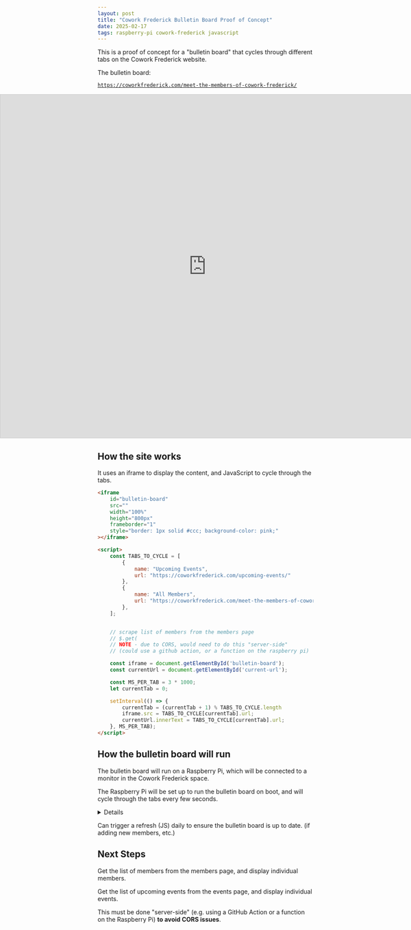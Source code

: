 ```yaml
---
layout: post
title: "Cowork Frederick Bulletin Board Proof of Concept"
date: 2025-02-17
tags: raspberry-pi cowork-frederick javascript
---
```


This is a proof of concept for a "bulletin board" that cycles through different tabs on the Cowork Frederick website.

The bulletin board:

<code id="current-url">https://coworkfrederick.com/meet-the-members-of-cowork-frederick/</code>

<iframe
    id="bulletin-board"
    src="https://coworkfrederick.com/meet-the-members-of-cowork-frederick/"
    height="800px"
    frameborder="1"
    style="
        border: 1px solid #ccc;
        background-color: pink;
        width: 100vw;
        position: relative;
        left: 50%;
        right: 50%;
        margin-left: -50vw;
        margin-right: -50vw;
    "
></iframe>

<script>
    const TABS_TO_CYCLE = [
        {
            name: "Upcoming Events",
            url: "https://coworkfrederick.com/upcoming-events/"
        },
        {
            name: "All Members",
            url: "https://coworkfrederick.com/meet-the-members-of-cowork-frederick/",
        },
    ];


    // scrape list of members from the members page
    // $.get(
    // NOTE - due to CORS, would need to do this "server-side"
    // (could use a github action, or a function on the raspberry pi)

    const iframe = document.getElementById('bulletin-board');
    const currentUrl = document.getElementById('current-url');

    const MS_PER_TAB = 3 * 1000;
    let currentTab = 0;

    setInterval(() => {
        currentTab = (currentTab + 1) % TABS_TO_CYCLE.length
        iframe.src = TABS_TO_CYCLE[currentTab].url;
        currentUrl.innerText = TABS_TO_CYCLE[currentTab].url;
    }, MS_PER_TAB);
</script>

## How the site works

It uses an iframe to display the content, and JavaScript to cycle through the tabs.

```html
<iframe
    id="bulletin-board"
    src=""
    width="100%"
    height="800px"
    frameborder="1"
    style="border: 1px solid #ccc; background-color: pink;"
></iframe>

<script>
    const TABS_TO_CYCLE = [
        {
            name: "Upcoming Events",
            url: "https://coworkfrederick.com/upcoming-events/"
        },
        {
            name: "All Members",
            url: "https://coworkfrederick.com/meet-the-members-of-cowork-frederick/",
        },
    ];


    // scrape list of members from the members page
    // $.get(
    // NOTE - due to CORS, would need to do this "server-side"
    // (could use a github action, or a function on the raspberry pi)

    const iframe = document.getElementById('bulletin-board');
    const currentUrl = document.getElementById('current-url');

    const MS_PER_TAB = 3 * 1000;
    let currentTab = 0;

    setInterval(() => {
        currentTab = (currentTab + 1) % TABS_TO_CYCLE.length
        iframe.src = TABS_TO_CYCLE[currentTab].url;
        currentUrl.innerText = TABS_TO_CYCLE[currentTab].url;
    }, MS_PER_TAB);
</script>
```

## How the bulletin board will run

The bulletin board will run on a Raspberry Pi, which will be connected to a monitor in the Cowork Frederick space.

The Raspberry Pi will be set up to run the bulletin board on boot, and will cycle through the tabs every few seconds.

<details>

<blockquote>
    <p>Triggering Website on Linux Boot</p>
    <p> To trigger loading a specific website on Linux boot, you can use systemd to start a web browser with a specific URL. Create a systemd user service file in ~/.config/systemd/user and add the following content:</p>
    <pre><code>
[Unit]
Description=Start Firefox
PartOf=graphical-session.target

[Service]
ExecStart=/usr/bin/firefox https://example.com
Type=simple
Restart=on-failure

[Install]
WantedBy=xsession.target
</code></pre>
    <p>Replace https://example.com with the URL you want to open. Enable and start the service with the following commands:</p>
    <pre><code>
systemctl --user enable firefox
systemctl --user start firefox
</code></pre>

https://unix.stackexchange.com/questions/575527/opening-web-browser-on-boot
</blockquote>

</details>

Can trigger a refresh (JS) daily to ensure the bulletin board is up to date. (if adding new members, etc.)

## Next Steps

Get the list of members from the members page, and display individual members.

Get the list of upcoming events from the events page, and display individual events.

This must be done "server-side" (e.g. using a GitHub Action or a function on the Raspberry Pi) **to avoid CORS issues**.



